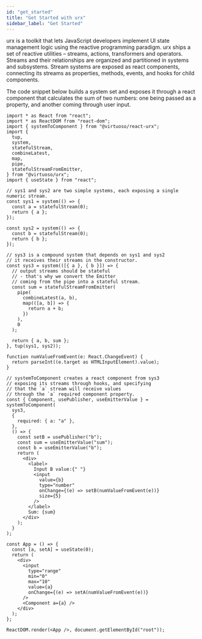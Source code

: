 ```yaml
---
id: "get_started"
title: "Get Started with urx"
sidebar_label: "Get Started"
---
```


<p class="lead">
urx is a toolkit that lets JavaScript developers implement UI state management logic using the reactive programming paradigm.
urx ships a set of reactive utilities &ndash; streams, actions, transformers and operators. 
Streams and their relationships are organized and partitioned in systems and subsystems. 
Stream systems are exposed as react components, connecting its streams as properties, methods, events, and hooks for child components. 
</p>

The code snippet below builds a system set and exposes it through a react component that calculates the sum of two numbers: one being passed as a property, and another coming through user input.

```tsx
import * as React from "react";
import * as ReactDOM from "react-dom";
import { systemToComponent } from "@virtuoso/react-urx";
import {
  tup,
  system,
  statefulStream,
  combineLatest,
  map,
  pipe,
  statefulStreamFromEmitter,
} from "@virtuoso/urx";
import { useState } from "react";

// sys1 and sys2 are two simple systems, each exposing a single numeric stream.
const sys1 = system(() => {
  const a = statefulStream(0);
  return { a };
});

const sys2 = system(() => {
  const b = statefulStream(0);
  return { b };
});

// sys3 is a compound system that depends on sys1 and sys2
// it receives their streams in the constructor.
const sys3 = system(([{ a }, { b }]) => {
  // output streams should be stateful
  // - that's why we convert the Emitter
  // coming from the pipe into a stateful stream.
  const sum = statefulStreamFromEmitter(
    pipe(
      combineLatest(a, b),
      map(([a, b]) => {
        return a + b;
      })
    ),
    0
  );

  return { a, b, sum };
}, tup(sys1, sys2));

function numValueFromEvent(e: React.ChangeEvent) {
  return parseInt((e.target as HTMLInputElement).value);
}

// systemToComponent creates a react component from sys3
// exposing its streams through hooks, and specifying
// that the `a` stream will receive values
// through the `a` required component property.
const { Component, usePublisher, useEmitterValue } = systemToComponent(
  sys3,
  {
    required: { a: "a" },
  },
  () => {
    const setB = usePublisher("b");
    const sum = useEmitterValue("sum");
    const b = useEmitterValue("b");
    return (
      <div>
        <label>
          Input B value:{" "}
          <input
            value={b}
            type="number"
            onChange={(e) => setB(numValueFromEvent(e))}
            size={5}
          />
        </label>
        Sum: {sum}
      </div>
    );
  }
);

const App = () => {
  const [a, setA] = useState(0);
  return (
    <div>
      <input
        type="range"
        min="0"
        max="10"
        value={a}
        onChange={(e) => setA(numValueFromEvent(e))}
      />
      <Component a={a} />
    </div>
  );
};

ReactDOM.render(<App />, document.getElementById("root"));
```
